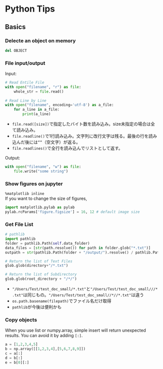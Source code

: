 # Python Tips

## Basics

### Delecte an object on memory
```python
del OBJECT
```

### File input/output
Input:
```python
# Read Entile File
with open("filename", "r") as file:
    whole_str = file.read()
  
# Read Line by Line
with open("filename", encoding='utf-8') as a_file:  
    for a_line in a_file:                                               
        print(a_line)
```
* `file.read([size])`で指定したバイト数を読み込み。size未指定の場合は全て読み込み。  
* `file.readline()`で1行読み込み。文字列に改行文字は残る。最後の行を読み込んだ後には`””`（空文字）が返る。  
* `file.readlines()`で全行を読み込んでリストとして返す。  

Output:
```python
with open("filename", "w") as file:
    file.write("some string")
```

### Show figures on jupyter
`%matplotlib inline`   
If you want to change the size of figures,
```python
import matplotlib.pylab as pylab
pylab.rcParams['figure.figsize'] = 16, 12 # default image size
```

### Get File List
```python
# pathlib
import pathlib
folder = pathlib.Path(self.data_folder)
data_files = [str(path.resolve()) for path in folder.glob("*.txt")]
outpath = str(pathlib.Path(folder + "/output/").resolve() / pathlib.Path(uid + ".txt"))

# Return the list of Text Files
glob.glob(directory+"/*.txt")

# Return the list of Subdirectory
glob.glob(root_directory + "/*/")
```
* `"/Users/Test/test_doc_small/*.txt"`と`"/Users/Test/test_doc_small///*.txt"`は同じもの。`"/Users/Test/test_doc_small//*//*.txt"`は違う
* `os.path.basename(filepath)`でファイル名だけ取得
* `pathlib`が今後は便利かも


### Copy objects
When you use list or numpy.array, simple insert will return unexpected results. You can avoid it by adding `[:]`.
```python
a = [1,2,3,4,5]
b = np.array([[1,2,3,4],[5,6,7,8,9]])
c = a[:]
d = b[:]
e = b[0][:]
```
